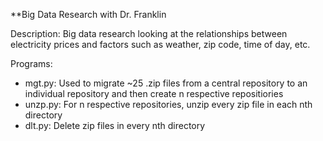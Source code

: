 **Big Data Research with Dr. Franklin

Description: Big data research looking at the relationships between electricity prices and factors such as weather, zip code, time of day, etc.

Programs:
- mgt.py: Used to migrate ~25 .zip files from a central repository to an individual repository and then create n respective repositiories
- unzp.py: For n respective repositories, unzip every zip file in each nth directory
- dlt.py: Delete zip files in every nth directory
